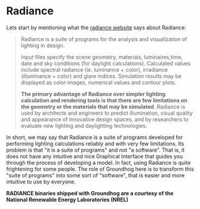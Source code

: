 # Radiance

Lets start by mentioning what the [radiance website](http://www.radiance-online.org) says about Radiance:

> Radiance is a suite of programs for the analysis and visualization of lighting in design.
>
> Input files specify the scene geometry, materials, luminaires,time, date and sky conditions \(for daylight calculations\). Calculated values include spectral radiance \(ie. luminance + color\), irradiance \(illuminance + color\) and glare indices. Simulation results may be displayed as color images, numerical values and contour plots.
>
> **The primary advantage of Radiance over simpler lighting calculation and rendering tools is that there are few limitations on the geometry or the materials that may be simulated**. Radiance is used by architects and engineers to predict illumination, visual quality and appearance of innovative design spaces, and by researchers to evaluate new lighting and daylighting technologies.

In short, we may say that Radiance is a suite of programs developed for performing lighting calculations reliably and with very few limitations. Its problem is that "it is a suite of programs" and not "a software". That is, it does not have any intuitive and nice Graphical Interface that guides you through the process of developing a model. In fact, using Radiance is quite frightening for some people. The role of Groundhog here is to transform this "suite of programs" into some sort of "software", that is easier and more intuitive to use by everyone.

**RADIANCE binaries shipped with Groundhog are a courtesy of the National Renewable Energy Laboratories \(NREL\)**

